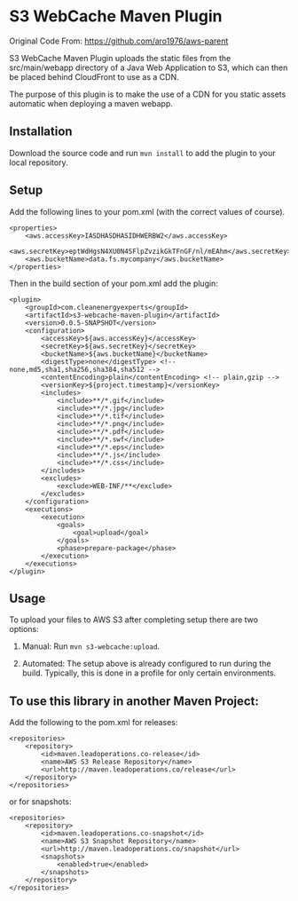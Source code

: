 S3 WebCache Maven Plugin
========================

Original Code From: https://github.com/aro1976/aws-parent

S3 WebCache Maven Plugin uploads the static files from the src/main/webapp directory of a Java
Web Application to S3, which can then be placed behind CloudFront to use as a CDN.

The purpose of this plugin is to make the use of a CDN for you static assets automatic when
deploying a maven webapp.

## Installation
Download the source code and run `mvn install` to add the plugin to your local repository.

## Setup
Add the following lines to your pom.xml (with the correct values of course).

    <properties>
    	<aws.accessKey>IASDHASDHASIDHWERBW2</aws.accessKey>
    	<aws.secretKey>eptWdHgsN4XU0N4SFlpZvzikGkTFnGF/nl/mEAhm</aws.secretKey>
    	<aws.bucketName>data.fs.mycompany</aws.bucketName>
    </properties>

Then in the build section of your pom.xml add the plugin:

	<plugin>
	 	<groupId>com.cleanenergyexperts</groupId>
		<artifactId>s3-webcache-maven-plugin</artifactId>
		<version>0.0.5-SNAPSHOT</version>
		<configuration>
			<accessKey>${aws.accessKey}</accessKey>
			<secretKey>${aws.secretKey}</secretKey>
			<bucketName>${aws.bucketName}</bucketName>
			<digestType>none</digestType> <!-- none,md5,sha1,sha256,sha384,sha512 -->
			<contentEncoding>plain</contentEncoding> <!-- plain,gzip -->
			<versionKey>${project.timestamp}</versionKey>
			<includes>
				<include>**/*.gif</include>
				<include>**/*.jpg</include>
				<include>**/*.tif</include>
				<include>**/*.png</include>
				<include>**/*.pdf</include>
				<include>**/*.swf</include>
				<include>**/*.eps</include>
				<include>**/*.js</include>
				<include>**/*.css</include>
			</includes>
			<excludes>
				<exclude>WEB-INF/**</exclude>
			</excludes>
		</configuration>
		<executions>
			<execution>
				<goals>
					<goal>upload</goal>
				</goals>
				<phase>prepare-package</phase>
			</execution>
		</executions>
	</plugin>

## Usage
To upload your files to AWS S3 after completing setup there are two options:

1. Manual: Run `mvn s3-webcache:upload`.

2. Automated: The setup above is already configured to run during the build. Typically,
this is done in a profile for only certain environments.


To use this library in another Maven Project:
---------------------------------------------

Add the following to the pom.xml for releases:

```
<repositories>
    <repository>
        <id>maven.leadoperations.co-release</id>
        <name>AWS S3 Release Repository</name>
        <url>http://maven.leadoperations.co/release</url>
    </repository>
</repositories>
```

or for snapshots:
```
<repositories>
    <repository>
        <id>maven.leadoperations.co-snapshot</id>
        <name>AWS S3 Snapshot Repository</name>
        <url>http://maven.leadoperations.co/snapshot</url>
        <snapshots>
            <enabled>true</enabled>
        </snapshots>
    </repository>
</repositories>
```
